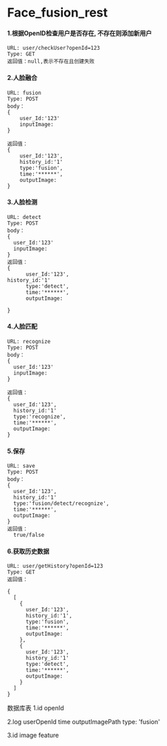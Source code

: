 # Face_fusion_rest

#### 1.根据OpenID检查用户是否存在, 不存在则添加新用户
    URL: user/checkUser?openId=123 
    Type: GET 
    返回值：null,表示不存在且创建失败 

#### 2.人脸融合

    URL: fusion
    Type: POST
    body：   
    {
        user_Id:'123'
        inputImage:
    }

    返回值：
    {
        user_Id:'123',
        history_id:'1'
        type:'fusion',
        time:'******',
        outputImage:
    }
 

#### 3.人脸检测

    URL: detect
    Type: POST
    body：   
    {
      user_Id:'123'
      inputImage:
    }
    返回值：
    {
          user_Id:'123',
    history_id:'1'
          type:'detect',
          time:'******',
          outputImage:

    }

 
#### 4.人脸匹配

    URL: recognize
    Type: POST
    body：   
    {
      user_Id:'123'
      inputImage:
    }

    返回值：
    {
      user_Id:'123',
      history_id:'1'
      type:'recognize',
      time:'******',
      outputImage:
    }


#### 5.保存
    URL: save
    Type: POST
    body：   
    {
      user_Id:'123',
      history_id:'1'
      type:'fusion/detect/recognize',
      time:'******',
      outputImage:
    }
    返回值：
      true/false



#### 6.获取历史数据
    URL: user/getHistory?openId=123
    Type: GET
    返回值：

    { 
      [
        {
          user_Id:'123',
          history_id:'1',
          type:'fusion',
          time:'******',
          outputImage:
        },
        {
          user_Id:'123',
          history_id:'1'
          type:'detect',
          time:'******',
          outputImage:
        }
      ] 
    }


数据库表
  1.id
    openId

  2.log
    userOpenId
    time
    outputImagePath
    type: 'fusion'


  3.id
    image
    feature
  
